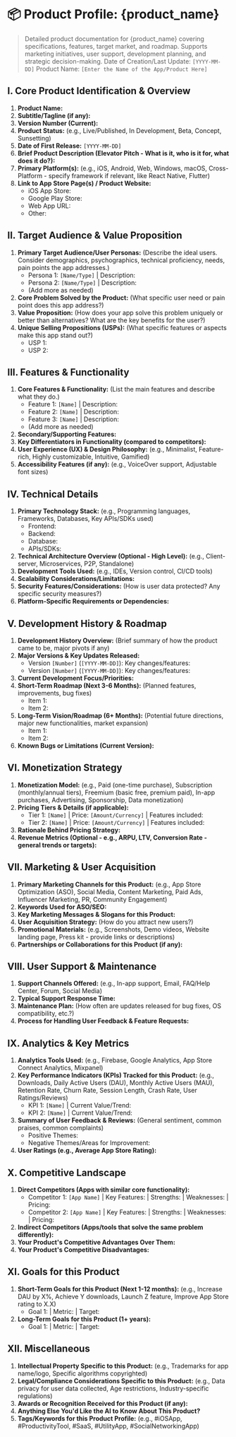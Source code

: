 # 📦 Product Profile: {product_name}

> Detailed product documentation for {product_name} covering specifications, features, target market, and roadmap. Supports marketing initiatives, user support, development planning, and strategic decision-making.
Date of Creation/Last Update: `[YYYY-MM-DD]`
Product Name: `[Enter the Name of the App/Product Here]`

## I. Core Product Identification & Overview
1.  **Product Name:**
2.  **Subtitle/Tagline (if any):**
3.  **Version Number (Current):**
4.  **Product Status:** (e.g., Live/Published, In Development, Beta, Concept, Sunsetting)
5.  **Date of First Release:** `[YYYY-MM-DD]`
6.  **Brief Product Description (Elevator Pitch - What is it, who is it for, what does it do?):**
7.  **Primary Platform(s):** (e.g., iOS, Android, Web, Windows, macOS, Cross-Platform - specify framework if relevant, like React Native, Flutter)
8.  **Link to App Store Page(s) / Product Website:**
    *   iOS App Store:
    *   Google Play Store:
    *   Web App URL:
    *   Other:

## II. Target Audience & Value Proposition
1.  **Primary Target Audience/User Personas:** (Describe the ideal users. Consider demographics, psychographics, technical proficiency, needs, pain points the app addresses.)
    *   Persona 1: `[Name/Type]` | Description:
    *   Persona 2: `[Name/Type]` | Description:
    *   (Add more as needed)
2.  **Core Problem Solved by the Product:** (What specific user need or pain point does this app address?)
3.  **Value Proposition:** (How does your app solve this problem uniquely or better than alternatives? What are the key benefits for the user?)
4.  **Unique Selling Propositions (USPs):** (What specific features or aspects make this app stand out?)
    *   USP 1:
    *   USP 2:

## III. Features & Functionality
1.  **Core Features & Functionality:** (List the main features and describe what they do.)
    *   Feature 1: `[Name]` | Description:
    *   Feature 2: `[Name]` | Description:
    *   Feature 3: `[Name]` | Description:
    *   (Add more as needed)
2.  **Secondary/Supporting Features:**
3.  **Key Differentiators in Functionality (compared to competitors):**
4.  **User Experience (UX) & Design Philosophy:** (e.g., Minimalist, Feature-rich, Highly customizable, Intuitive, Gamified)
5.  **Accessibility Features (if any):** (e.g., VoiceOver support, Adjustable font sizes)

## IV. Technical Details
1.  **Primary Technology Stack:** (e.g., Programming languages, Frameworks, Databases, Key APIs/SDKs used)
    *   Frontend:
    *   Backend:
    *   Database:
    *   APIs/SDKs:
2.  **Technical Architecture Overview (Optional - High Level):** (e.g., Client-server, Microservices, P2P, Standalone)
3.  **Development Tools Used:** (e.g., IDEs, Version control, CI/CD tools)
4.  **Scalability Considerations/Limitations:**
5.  **Security Features/Considerations:** (How is user data protected? Any specific security measures?)
6.  **Platform-Specific Requirements or Dependencies:**

## V. Development History & Roadmap
1.  **Development History Overview:** (Brief summary of how the product came to be, major pivots if any)
2.  **Major Versions & Key Updates Released:**
    *   Version `[Number]` (`[YYYY-MM-DD]`): Key changes/features:
    *   Version `[Number]` (`[YYYY-MM-DD]`): Key changes/features:
3.  **Current Development Focus/Priorities:**
4.  **Short-Term Roadmap (Next 3-6 Months):** (Planned features, improvements, bug fixes)
    *   Item 1:
    *   Item 2:
5.  **Long-Term Vision/Roadmap (6+ Months):** (Potential future directions, major new functionalities, market expansion)
    *   Item 1:
    *   Item 2:
6.  **Known Bugs or Limitations (Current Version):**

## VI. Monetization Strategy
1.  **Monetization Model:** (e.g., Paid (one-time purchase), Subscription (monthly/annual tiers), Freemium (basic free, premium paid), In-app purchases, Advertising, Sponsorship, Data monetization)
2.  **Pricing Tiers & Details (if applicable):**
    *   Tier 1: `[Name]` | Price: `[Amount/Currency]` | Features included:
    *   Tier 2: `[Name]` | Price: `[Amount/Currency]` | Features included:
3.  **Rationale Behind Pricing Strategy:**
4.  **Revenue Metrics (Optional - e.g., ARPU, LTV, Conversion Rate - general trends or targets):**

## VII. Marketing & User Acquisition
1.  **Primary Marketing Channels for this Product:** (e.g., App Store Optimization (ASO), Social Media, Content Marketing, Paid Ads, Influencer Marketing, PR, Community Engagement)
2.  **Keywords Used for ASO/SEO:**
3.  **Key Marketing Messages & Slogans for this Product:**
4.  **User Acquisition Strategy:** (How do you attract new users?)
5.  **Promotional Materials:** (e.g., Screenshots, Demo videos, Website landing page, Press kit - provide links or descriptions)
6.  **Partnerships or Collaborations for this Product (if any):**

## VIII. User Support & Maintenance
1.  **Support Channels Offered:** (e.g., In-app support, Email, FAQ/Help Center, Forum, Social Media)
2.  **Typical Support Response Time:**
3.  **Maintenance Plan:** (How often are updates released for bug fixes, OS compatibility, etc.?)
4.  **Process for Handling User Feedback & Feature Requests:**

## IX. Analytics & Key Metrics
1.  **Analytics Tools Used:** (e.g., Firebase, Google Analytics, App Store Connect Analytics, Mixpanel)
2.  **Key Performance Indicators (KPIs) Tracked for this Product:** (e.g., Downloads, Daily Active Users (DAU), Monthly Active Users (MAU), Retention Rate, Churn Rate, Session Length, Crash Rate, User Ratings/Reviews)
    *   KPI 1: `[Name]` | Current Value/Trend:
    *   KPI 2: `[Name]` | Current Value/Trend:
3.  **Summary of User Feedback & Reviews:** (General sentiment, common praises, common complaints)
    *   Positive Themes:
    *   Negative Themes/Areas for Improvement:
4.  **User Ratings (e.g., Average App Store Rating):**

## X. Competitive Landscape
1.  **Direct Competitors (Apps with similar core functionality):**
    *   Competitor 1: `[App Name]` | Key Features: | Strengths: | Weaknesses: | Pricing:
    *   Competitor 2: `[App Name]` | Key Features: | Strengths: | Weaknesses: | Pricing:
2.  **Indirect Competitors (Apps/tools that solve the same problem differently):**
3.  **Your Product's Competitive Advantages Over Them:**
4.  **Your Product's Competitive Disadvantages:**

## XI. Goals for this Product
1.  **Short-Term Goals for this Product (Next 1-12 months):** (e.g., Increase DAU by X%, Achieve Y downloads, Launch Z feature, Improve App Store rating to X.X)
    *   Goal 1: | Metric: | Target:
2.  **Long-Term Goals for this Product (1+ years):**
    *   Goal 1: | Metric: | Target:

## XII. Miscellaneous
1.  **Intellectual Property Specific to this Product:** (e.g., Trademarks for app name/logo, Specific algorithms copyrighted)
2.  **Legal/Compliance Considerations Specific to this Product:** (e.g., Data privacy for user data collected, Age restrictions, Industry-specific regulations)
3.  **Awards or Recognition Received for this Product (if any):**
4.  **Anything Else You'd Like the AI to Know About This Product?**
5.  **Tags/Keywords for this Product Profile:** (e.g., #iOSApp, #ProductivityTool, #SaaS, #UtilityApp, #SocialNetworkingApp)